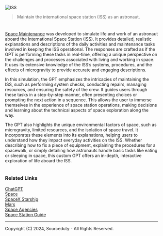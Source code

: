 ![ISS](https://github.com/user-attachments/assets/078e95e9-ca02-41da-a2f9-43d717427ca2)

> Maintain the international space station (ISS) as an astronaut.

#

[Space Maintenance](https://chatgpt.com/g/g-iY5m9L2EX-space-maintenance) was developed to simulate life and work of an astronaut aboard the International Space Station (ISS). It provides detailed, realistic explanations and descriptions of the daily activities and maintenance tasks involved in keeping the ISS operational. The responses are crafted as if the GPT is performing these tasks in real-time, offering a unique perspective on the challenges and processes associated with living and working in space. It uses its extensive knowledge of the ISS’s systems, procedures, and the effects of microgravity to provide accurate and engaging descriptions.

In this simulation, the GPT emphasizes the intricacies of maintaining the ISS, such as performing system checks, conducting repairs, managing resources, and ensuring the safety of the crew. It guides users through these tasks in a step-by-step manner, often presenting choices or prompting the next action in a sequence. This allows the user to immerse themselves in the experience of space station operations, making decisions and learning about the technical aspects of space exploration along the way.

The GPT also highlights the unique environmental factors of space, such as microgravity, limited resources, and the isolation of space travel. It incorporates these elements into its explanations, helping users to understand how they impact everyday activities on the ISS. Whether describing how to fix a piece of equipment, explaining the procedures for a spacewalk, or simply detailing how astronauts handle basic tasks like eating or sleeping in space, this custom GPT offers an in-depth, interactive exploration of life aboard the ISS.

#
### Related Links

[ChatGPT](https://github.com/sourceduty/ChatGPT)
<br>
[Space](https://github.com/sourceduty/Space)
<br>
[SpaceX Starship](https://github.com/sourceduty/SpaceX_Starship)
<br>
[Mars](https://github.com/sourceduty/Mars)
<br>
[Space Agencies](https://github.com/sourceduty/Space_Agencies)
<br>
[Space Station Guide](https://github.com/sourceduty/Space_Station_Guide)

***
Copyright (C) 2024, Sourceduty - All Rights Reserved.
